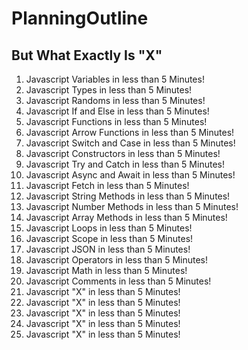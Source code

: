 # PlanningOutline
## But What Exactly Is "X"
1. Javascript Variables in less than 5 Minutes!
2. Javascript Types in less than 5 Minutes!
3. Javascript Randoms in less than 5 Minutes!
4. Javascript If and Else in less than 5 Minutes!
5. Javascript Functions in less than 5 Minutes!
6. Javascript Arrow Functions in less than 5 Minutes!
7. Javascript Switch and Case in less than 5 Minutes!
8. Javascript Constructors in less than 5 Minutes!
9. Javascript Try and Catch in less than 5 Minutes!
10. Javascript Async and Await in less than 5 Minutes!
11. Javascript Fetch in less than 5 Minutes!
12. Javascript String Methods in less than 5 Minutes!
13. Javascript Number Methods in less than 5 Minutes!
14. Javascript Array Methods in less than 5 Minutes!
15. Javascript Loops in less than 5 Minutes!
16. Javascript Scope in less than 5 Minutes!
17. Javascript JSON in less than 5 Minutes!
18. Javascript Operators in less than 5 Minutes!
19. Javascript Math in less than 5 Minutes!
20. Javascript Comments in less than 5 Minutes!
21. Javascript "X" in less than 5 Minutes!
22. Javascript "X" in less than 5 Minutes!
23. Javascript "X" in less than 5 Minutes!
24. Javascript "X" in less than 5 Minutes!
25. Javascript "X" in less than 5 Minutes!
